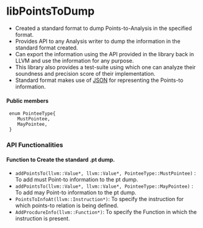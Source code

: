# libPointsToDump

- Created a standard format to dump Points-to-Analysis in the specified format.
- Provides API to any Analysis writer to dump the information in the standard format created.
- Can export the information using the API provided in the library back in LLVM and use the information for any purpose.
- This library also provides a test-suite using which one can analyze their soundness and precision score of their implementation.
- Standard format makes use of [JSON]() for representing the Points-to information.

#### Public members
```
 enum PointeeType{
    MustPointee,
    MayPointee,
 }  
```
### API Functionalities
#### Function to Create the standard .pt dump.
- `addPointsTo(llvm::Value*, llvm::Value*, PointeeType::MustPointee)` : To add must Point-to information to the pt dump.
- `addPointsTo(llvm::Value*, llvm::Value*, PointeeType::MayPointee)` : To add may Point-to information to the pt dump.
- `PointsToInfoAt(llvm::Instruction*)`: To specify the instruction for which points-to relation is being defined.
- `AddProcdureInfo(llvm::Function*)`: To specify the Function in which the instruction is present.

